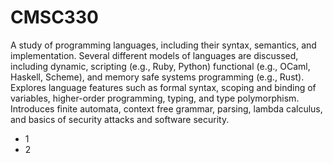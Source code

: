 # CMSC330

A study of programming languages, including their syntax, semantics, and implementation. Several different models of languages are discussed, including dynamic, scripting (e.g., Ruby, Python) functional (e.g., OCaml, Haskell, Scheme), and memory safe systems programming (e.g., Rust). Explores language features such as formal syntax, scoping and binding of variables, higher-order programming, typing, and type polymorphism. Introduces finite automata, context free grammar, parsing, lambda calculus, and basics of security attacks and software security.

* 1
* 2